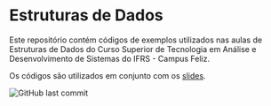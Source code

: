 # Estruturas de Dados

Este repositório contém códigos de exemplos utilizados nas aulas de Estruturas de Dados do Curso Superior de Tecnologia em Análise e Desenvolvimento de Sistemas do IFRS - Campus Feliz.

Os códigos são utilizados em conjunto com os [slides]().

![GitHub last commit](https://img.shields.io/github/last-commit/vinihf/Estrutura_de_Dados?style=for-the-badge)
